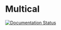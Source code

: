 # Multical
[![Documentation Status](https://readthedocs.org/projects/multical/badge/?version=latest)](https://multical.readthedocs.io/pt-br/latest/?badge=latest)

